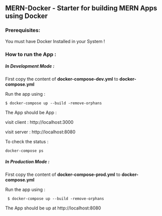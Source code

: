 ## MERN-Docker - Starter for building MERN Apps using Docker

### Prerequisites:

You must have Docker Installed in your System !

### How to run the App :

##### In Development Mode :

First copy the content of **docker-compose-dev.yml** to **docker-compose.yml**

Run the app using :

`$ docker-compose up --build -remove-orphans`

The App should be App :

visit client : http://localhost:3000

visit server : http://localhost:8080

To check the status :

`docker-compose ps`

##### In Production Mode :

First copy the content of **docker-compose-prod.yml** to **docker-compose.yml**

Run the app using :

` $ docker-compose up --build -remove-orphans`

The App should be up at http://localhost:8080
